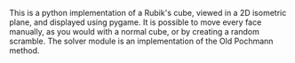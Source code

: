 This is a python implementation of a Rubik's cube, viewed in a 2D isometric plane, and displayed using pygame. It is possible to move every face manually, as you would with a normal cube, or by creating a random scramble. The solver module is an implementation of the Old Pochmann method.